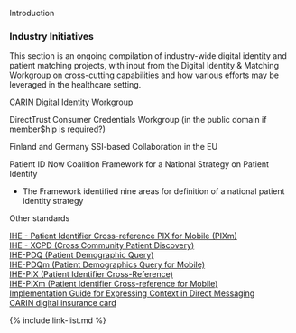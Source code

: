 Introduction

### Industry Initiatives

This section is an ongoing compilation of industry-wide digital identity and patient matching projects, with input from the Digital Identity & Matching Workgroup on cross-cutting capabilities and how various efforts may be leveraged in the healthcare setting. 

CARIN Digital Identity Workgroup

DirectTrust Consumer Credentials Workgroup (in the public domain if member$hip is required?)

Finland and Germany SSI-based Collaboration in the EU

Patient ID Now Coalition Framework for a National Strategy on Patient Identity

- The Framework identified nine areas for definition of a national patient identity strategy 

Other standards

[IHE - Patient Identifier Cross-reference PIX for Mobile (PIXm)](http://wiki.ihe.net/index.php/Patient_Identifier_Cross-Reference_for_Mobile_(PIXm))  
[IHE - XCPD (Cross Community Patient Discovery)](https://wiki.ihe.net/index.php/Cross-Community_Patient_Discovery)  
[IHE-PDQ (Patient Demographic Query)](http://wiki.ihe.net/index.php?title=Patient_Demographics_Query)  
[IHE-PDQm (Patient Demographics Query for Mobile)](https://wiki.ihe.net/index.php/Patient_Demographics_Query_for_Mobile_(PDQm))  
[IHE-PIX (Patient Identifier Cross-Reference)](http://wiki.ihe.net/index.php?title=Patient_Identifier_Cross-Referencing)  
[IHE-PIXm (Patient Identifier Cross-reference for Mobile)](https://www.ihe.net/uploadedFiles/Documents/ITI/IHE_ITI_Suppl_PIXm_Rev1.4_TI_2018-07-24.pdf)  
[Implementation Guide for Expressing Context in Direct Messaging](http://wiki.directproject.org/w/images/4/40/Implementation_Guide_for_Expressing_Context_in_Direct_Messaging_v1.1.pdf)  
[CARIN digital insurance card](https://confluence.hl7.org/display/CAR/CARIN+IG+for+Digital+Insurance+Card)  

{% include link-list.md %}